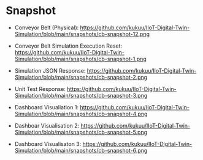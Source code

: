 # Snapshot

- Conveyor Belt (Physical): 
https://github.com/kukuu/IIoT-Digital-Twin-Simulation/blob/main/snapshots/cb-snapshot-12.png

- Conveyor Belt Simulation Execution Reset:
https://github.com/kukuu/IIoT-Digital-Twin-Simulation/blob/main/snapshots/cb-snapshot-1.png

- Simulation JSON Response:
https://github.com/kukuu/IIoT-Digital-Twin-Simulation/blob/main/snapshots/cb-snapshot-2.png

- Unit Test Response: https://github.com/kukuu/IIoT-Digital-Twin-Simulation/blob/main/snapshots/cb-snapshot-3.png
  
- Dashboard Visualiation 1: https://github.com/kukuu/IIoT-Digital-Twin-Simulation/blob/main/snapshots/cb-snapshot-4.png
  
- Dashboar Visualisation 2: https://github.com/kukuu/IIoT-Digital-Twin-Simulation/blob/main/snapshots/cb-snapshot-5.png
- Dashboard Visualisaton 3: https://github.com/kukuu/IIoT-Digital-Twin-Simulation/blob/main/snapshots/cb-snapshot-6.png
